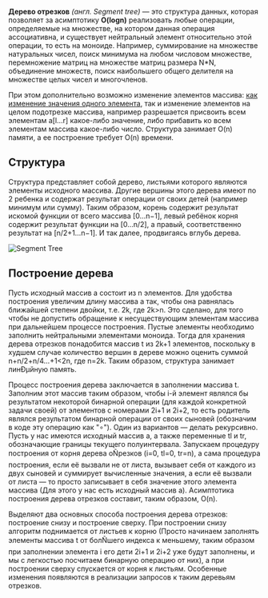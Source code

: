 **Дерево отрезков** *(англ. Segment tree)* — это структура данных, которая позволяет за асимптотику **O(logn)** реализовать любые операции, определяемые на множестве, на котором данная операция ассоциативна, и существует нейтральный элемент относительно этой операции, то есть на моноиде. Например, суммирование на множестве натуральных чисел, поиск минимума на любом числовом множестве, перемножение матриц на множестве матриц размера N*N, объединение множеств, поиск наибольшего общего делителя на множестве целых чисел и многочленов.

При этом дополнительно возможно изменение элементов массива: [как изменение значения одного элемента](google.com), так и изменение элементов на целом подотрезке массива, например разрешается присвоить всем элементам a[l…r] какое-либо значение, либо прибавить ко всем элементам массива какое-либо число. Структура занимает O(n) памяти, а ее построение требует O(n) времени.

## Структура

Структура представляет собой дерево, листьями которого являются элементы исходного массива. Другие вершины этого дерева имеют по 2 ребенка и содержат результат операции от своих детей (например минимум или сумму). Таким образом, корень содержит результат искомой функции от всего массива [0…n−1], левый ребёнок корня содержит результат функции на [0…n/2], а правый, соответственно результат на [n/2+1…n−1]. И так далее, продвигаясь вглубь дерева.

![Segment Tree](https://neerc.ifmo.ru/wiki/images/c/c4/Segment_tree.png)

## Построение дерева

Пусть исходный массив a состоит из n элементов. Для удобства построения увеличим длину массива a так, чтобы она равнялась ближайшей степени двойки, т.е. 2k, где 2k>n. Это сделано, для того чтобы не допустить обращение к несуществующим элементам массива при дальнейшем процессе построения. Пустые элементы необходимо заполнить нейтральными элементами моноида. Тогда для хранения дерева отрезков понадобится массив t из 2k+1 элементов, поскольку в худшем случае количество вершин в дереве можно оценить суммой n+n/2+n/4…+1<2n, где n=2k. Таким образом, структура занимает линÐµйную память.

Процесс построения дерева заключается в заполнении массива t. Заполним этот массив таким образом, чтобы i-й элемент являлся бы результатом некоторой бинарной операции (для каждой конкретной задачи своей) от элементов c номерами 2i+1 и 2i+2, то есть родитель являлся результатом бинарной операции от своих сыновей (обозначим в коде эту операцию как "∘"). Один из вариантов — делать рекурсивно. Пусть у нас имеются исходный массив a, а также переменные tl и tr, обозначающие границы текущего полуинтервала. Запускаем процедуру построения от корня дерева оÑрезков (i=0, tl=0, tr=n), а сама процедура построения, если её вызвали не от листа, вызывает себя от каждого из двух сыновей и суммирует вычисленные значения, а если её вызвали от листа — то просто записывает в себя значение этого элемента массива (Для этого у нас есть исходный массив a). Асимптотика построения дерева отрезков составит, таким образом, O(n).

Выделяют два основных способа построения дерева отрезков: построение снизу и построение сверху. При построении снизу алгоритм поднимается от листьев к корню (Просто начинаем заполнять элементы массива t от болÑшего индекса к меньшему, таким образом при заполнении элемента i его дети 2i+1 и 2i+2 уже будут заполнены, и мы с легкостью посчитаем бинарную операцию от них), а при построении сверху спускается от корня к листьям. Особенные изменения появляются в реализации запросов к таким деревьям отрезков.
